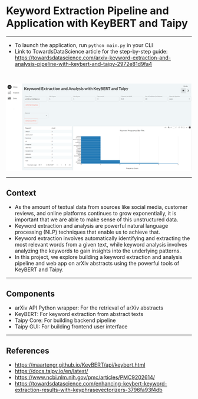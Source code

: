 # Keyword Extraction Pipeline and Application with KeyBERT and Taipy
___
- To launch the application, run `python main.py` in your CLI
- Link to TowardsDataScience article for the step-by-step guide: https://towardsdatascience.com/arxiv-keyword-extraction-and-analysis-pipeline-with-keybert-and-taipy-2972e81d9fa4
<br>

<img
  src="assets/screenshot_2.png"
  style="display: inline-block; width:50 ; margin: 0 auto; width: 800px">
___

## Context
- As the amount of textual data from sources like social media, customer reviews, and online platforms continues to grow exponentially, it is important that we are able to make sense of this unstructured data. 
- Keyword extraction and analysis are powerful natural language processing (NLP) techniques that enable us to achieve that.
- Keyword extraction involves automatically identifying and extracting the most relevant words from a given text, while keyword analysis involves analyzing the keywords to gain insights into the underlying patterns.
- In this project, we explore building a keyword extraction and analysis pipeline and web app on arXiv abstracts using the powerful tools of KeyBERT and Taipy.

___

## Components
- arXiv API Python wrapper: For the retrieval of arXiv abstracts
- KeyBERT: For keyword extraction from abstract texts
- Taipy Core: For building backend pipeline
- Taipy GUI: For building frontend user interface
___

## References
- https://maartengr.github.io/KeyBERT/api/keybert.html
- https://docs.taipy.io/en/latest/  
- https://www.ncbi.nlm.nih.gov/pmc/articles/PMC9202614/
- https://towardsdatascience.com/enhancing-keybert-keyword-extraction-results-with-keyphrasevectorizers-3796fa93f4db
